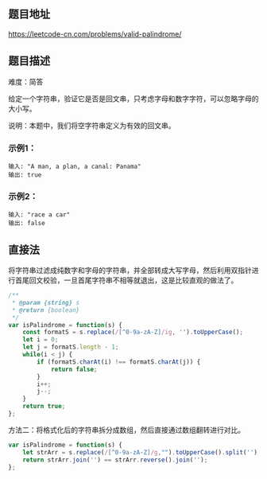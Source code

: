 ## 题目地址

https://leetcode-cn.com/problems/valid-palindrome/

## 题目描述

难度：简答

给定一个字符串，验证它是否是回文串，只考虑字母和数字字符，可以忽略字母的大小写。

说明：本题中，我们将空字符串定义为有效的回文串。

### 示例1：

```
输入: "A man, a plan, a canal: Panama"
输出: true
```

### 示例2：

```
输入: "race a car"
输出: false
```

## 直接法

将字符串过滤成纯数字和字母的字符串，并全部转成大写字母，然后利用双指针进行首尾回文校验，一旦首尾字符串不相等就退出，这是比较直观的做法了。

```js
/**
 * @param {string} s
 * @return {boolean}
 */
var isPalindrome = function(s) {
    const formatS = s.replace(/[^0-9a-zA-Z]/ig, '').toUpperCase();
    let i = 0;
    let j = formatS.length - 1;
    while(i < j) {
        if (formatS.charAt(i) !== formatS.charAt(j)) {
            return false;
        }
        i++;
        j--;
    }
    return true;
};
```
方法二：将格式化后的字符串拆分成数组，然后直接通过数组翻转进行对比。

```js
var isPalindrome = function(s) {
    let strArr = s.replace(/[^0-9a-zA-Z]/g,"").toUpperCase().split('');
    return strArr.join('') == strArr.reverse().join('');
};
```

